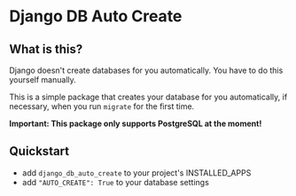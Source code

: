 # Django DB Auto Create

## What is this?

Django doesn't create databases for you automatically. You have to do this yourself manually.

This is a simple package that creates your database for you automatically, if necessary, when you run `migrate` for the first time.

**Important: This package only supports PostgreSQL at the moment!**

## Quickstart

- add `django_db_auto_create` to your project's INSTALLED_APPS
- add `"AUTO_CREATE": True` to your database settings